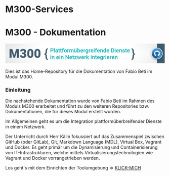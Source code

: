 # M300-Services
M300 - Dokumentation
======


![M300-Banner](https://github.com/firedotwater/M300-Services/blob/main/images/Banner_M300_GitHub-Repository.png)

Dies ist das Home-Repository für die Dokumentation von Fabio Beti im Modul M300.

### Einleitung

Die nachstehende Dokumentation wurde von Fabio Beti im Rahmen des Moduls M300 erarbeitet und führt zu den weiteren Repositories bzw. Dokumentationen, die für dieses Modul erstellt wurden.

Im Allgemeinen geht es um die Integration plattformüberbreifender Dienste in einem Netzwerk.

Der Unterricht durch Herr Kälin fokussiert auf das Zusammenspiel zwischen GitHub (oder GitLab), Git, Markdown Language (MDL), Virtual Box, Vagrant und Docker. Es geht primär um die Dynamisierung und Containerisierung von IT-Infrastrukturen, welche mittels Virtualisierungstechnologien wie Vagrant und Docker vorrangetrieben werden.

Los geht's mit dem Einrichten der Toolumgebung ⇒ [KLICK-MICH](https://github.com/)
